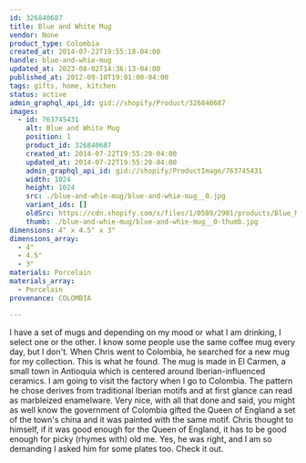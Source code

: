 ```yaml
---
id: 326840687
title: Blue and White Mug
vendor: None
product_type: Colombia
created_at: 2014-07-22T19:55:18-04:00
handle: blue-and-whie-mug
updated_at: 2023-08-02T14:36:13-04:00
published_at: 2012-09-10T19:01:00-04:00
tags: gifts, home, kitchen
status: active
admin_graphql_api_id: gid://shopify/Product/326840687
images:
  - id: 763745431
    alt: Blue and White Mug
    position: 1
    product_id: 326840687
    created_at: 2014-07-22T19:55:20-04:00
    updated_at: 2014-07-22T19:55:20-04:00
    admin_graphql_api_id: gid://shopify/ProductImage/763745431
    width: 1024
    height: 1024
    src: ./blue-and-whie-mug/blue-and-whie-mug__0.jpg
    variant_ids: []
    oldSrc: https://cdn.shopify.com/s/files/1/0589/2901/products/Blue_Mug_2.jpeg?v=1406073320
    thumb: ./blue-and-whie-mug/blue-and-whie-mug__0-thumb.jpg
dimensions: 4" x 4.5" x 3"
dimensions_array:
  - 4"
  - 4.5"
  - 3"
materials: Porcelain
materials_array:
  - Porcelain
provenance: COLOMBIA

---
```


I have a set of mugs and depending on my mood or what I am drinking, I select one or the other. I know some people use the same coffee mug every day, but I don't. When Chris went to Colombia, he searched for a new mug for my collection. This is what he found. The mug is made in El Carmen, a small town in Antioquia which is centered around Iberian-influenced ceramics. I am going to visit the factory when I go to Colombia. The pattern he chose derives from traditional Iberian motifs and at first glance can read as marbleized enamelware. Very nice, with all that done and said, you might as well know the government of Colombia gifted the Queen of England a set of the town's china and it was painted with the same motif. Chris thought to himself, if it was good enough for the Queen of England, it has to be good enough for picky (rhymes with) old me. Yes, he was right, and I am so demanding I asked him for some plates too. Check it out.
